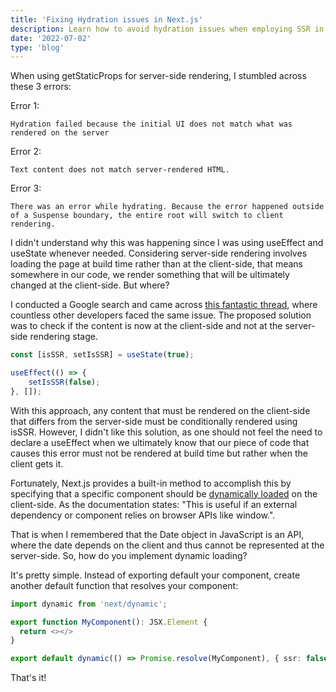 ```yaml
---
title: 'Fixing Hydration issues in Next.js'
description: Learn how to avoid hydration issues when employing SSR in Next.js.
date: '2022-07-02'
type: 'blog'
---
```


When using getStaticProps for server-side rendering, I stumbled across these 3 errors:

Error 1:

```
Hydration failed because the initial UI does not match what was rendered on the server
```

Error 2:

```
Text content does not match server-rendered HTML.
```

Error 3:

```
There was an error while hydrating. Because the error happened outside of a Suspense boundary, the entire root will switch to client rendering.
```

I didn't understand why this was happening since I was using useEffect and useState whenever needed. Considering server-side rendering involves loading the page at build time rather than at the client-side, that means somewhere in our code, we render something that will be ultimately changed at the client-side. But where?

I conducted a Google search and came across [this fantastic thread](https://github.com/vercel/next.js/discussions/35773?sort=top), where countless other developers faced the same issue. The proposed solution was to check if the content is now at the client-side and not at the server-side rendering stage.

```typescript
const [isSSR, setIsSSR] = useState(true);

useEffect(() => {
	setIsSSR(false);
}, []);
```

With this approach, any content that must be rendered on the client-side that differs from the server-side must be conditionally rendered using isSSR. However, I didn't like this solution, as one should not feel the need to declare a useEffect when we ultimately know that our piece of code that causes this error must not be rendered at build time but rather when the client gets it.

Fortunately, Next.js provides a built-in method to accomplish this by specifying that a specific component should be [dynamically loaded](https://nextjs.org/docs/advanced-features/dynamic-import) on the client-side. As the documentation states: "This is useful if an external dependency or component relies on browser APIs like window.".

That is when I remembered that the Date object in JavaScript is an API, where the date depends on the client and thus cannot be represented at the server-side. So, how do you implement dynamic loading?

It's pretty simple. Instead of exporting default your component, create another default function that resolves your component:

```typescript
import dynamic from 'next/dynamic';

export function MyComponent(): JSX.Element {
  return <></>
}

export default dynamic(() => Promise.resolve(MyComponent), { ssr: false });
```

That's it!